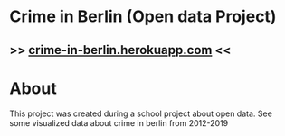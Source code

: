 # Crime in Berlin (Open data Project)

## >> [crime-in-berlin.herokuapp.com](https://crime-in-berlin.herokuapp.com) <<

# About
This project was created during a school project about open data.
See some visualized data about crime in berlin from 2012-2019